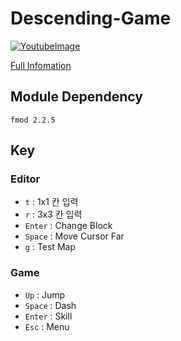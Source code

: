 # Descending-Game

[![YoutubeImage](https://img.youtube.com/vi/cJxZkF73nAk/0.jpg)](https://youtu.be/cJxZkF73nAk)

[Full Infomation](https://mona04.github.io/posts/portfolio/Cpp-Console-MiniGame/)


## Module Dependency

```fmod 2.2.5```

## Key

### Editor

+ ```t``` : 1x1 칸 입력
+ ```r``` : 3x3 칸 입력
+ ```Enter``` : Change Block
+ ```Space``` : Move Cursor Far
+ ```g``` : Test Map

### Game

+ ```Up``` : Jump
+ ```Space``` : Dash
+ ```Enter``` : Skill
+ ```Esc``` : Menu
